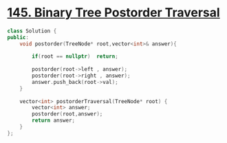 # [145. Binary Tree Postorder Traversal](https://leetcode.com/problems/binary-tree-postorder-traversal/)
```c++
class Solution {
public:
    void postorder(TreeNode* root,vector<int>& answer){
        
        if(root == nullptr)  return;
        
        postorder(root->left , answer);
        postorder(root->right , answer);
        answer.push_back(root->val);
    }
    
    vector<int> postorderTraversal(TreeNode* root) {
        vector<int> answer;
        postorder(root,answer);
        return answer;
    }
};
```